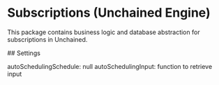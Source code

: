 # Subscriptions (Unchained Engine)

This package contains business logic and database abstraction for subscriptions in Unchained.

## Settings

autoSchedulingSchedule: null
autoSchedulingInput: function to retrieve input
